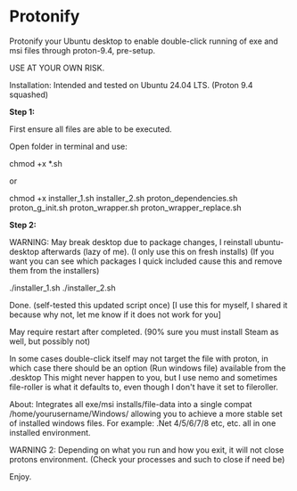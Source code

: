 # Protonify
Protonify your Ubuntu desktop to enable double-click running of exe and msi files through proton-9.4, pre-setup.

USE AT YOUR OWN RISK.

Installation: Intended and tested on Ubuntu 24.04 LTS. (Proton 9.4 squashed)

**Step 1:**

First ensure all files are able to be executed.

Open folder in terminal and use: 

chmod +x *.sh

or 

chmod +x installer_1.sh installer_2.sh proton_dependencies.sh proton_g_init.sh proton_wrapper.sh proton_wrapper_replace.sh

**Step 2:**

WARNING: May break desktop due to package changes, I reinstall ubuntu-desktop afterwards (lazy of me). (I only use this on fresh installs) 
(If you want you can see which packages I quick included cause this and remove them from the installers)

./installer_1.sh
./installer_2.sh

Done. (self-tested this updated script once) [I use this for myself, I shared it because why not, let me know if it does not work for you]

May require restart after completed. (90% sure you must install Steam as well, but possibly not)

In some cases double-click itself may not target the file with proton, in which case there should be an option (Run windows file) available from the .desktop
This might never happen to you, but I use nemo and sometimes file-roller is what it defaults to, even though I don't have it set to fileroller.

About:
Integrates all exe/msi installs/file-data into a single compat /home/yourusername/Windows/ allowing you to achieve a more stable set of installed windows files.
For example: .Net 4/5/6/7/8 etc, etc. all in one installed environment.

WARNING 2: Depending on what you run and how you exit, it will not close protons environment. (Check your processes and such to close if need be)

Enjoy.







